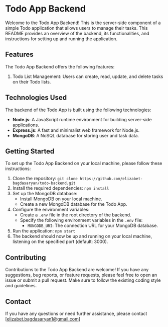 # Todo App Backend

Welcome to the Todo App Backend! This is the server-side component of a simple Todo application that allows users to manage their tasks. This README provides an overview of the backend, its functionalities, and instructions for setting up and running the application.

## Features

The Todo App Backend offers the following features:

1. Todo List Management: Users can create, read, update, and delete tasks on their Todo lists.


## Technologies Used

The backend of the Todo App is built using the following technologies:

- **Node.js**: A JavaScript runtime environment for building server-side applications.
- **Express.js**: A fast and minimalist web framework for Node.js.
- **MongoDB**: A NoSQL database for storing user and task data.

## Getting Started

To set up the Todo App Backend on your local machine, please follow these instructions:

1. Clone the repository: `git clone https://github.com/elizabet-bagdasaryan/todo-backend.git`
2. Install the required dependencies: `npm install`
3. Set up the MongoDB database:
   - Install MongoDB on your local machine.
   - Create a new MongoDB database for the Todo App.
4. Configure the environment variables:
   - Create a `.env` file in the root directory of the backend.
   - Specify the following environment variables in the `.env` file:
     - `MONGODB_URI`: The connection URL for your MongoDB database.
5. Run the application: `npm start`
6. The backend should now be up and running on your local machine, listening on the specified port (default: 3000).


## Contributing

Contributions to the Todo App Backend are welcome! If you have any suggestions, bug reports, or feature requests, please feel free to open an issue or submit a pull request. Make sure to follow the existing coding style and guidelines.



## Contact

If you have any questions or need further assistance, please contact [elizabet.bagdasaryan1@gmail.com]

